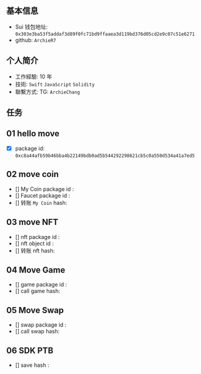 ## 基本信息

- Sui 钱包地址: `0x303e3ba53f5addaf3d89f0fc71bd9ffaaea3d119bd376d05cd2e9c07c51e6271`
- github: `ArchieR7`

## 个人简介

- 工作經驗: 10 年
- 技術: `Swift` `JavaScript` `Solidity`
- 聯繫方式: TG: `ArchieChang`

## 任务

## 01 hello move

- [x] package id: `0xc8a44afb59b46bba4b22149bdb0ad5b544292298621cb5c0a550d534a41a7ed5`

## 02 move coin

- [] My Coin package id :
- [] Faucet package id :
- [] 转账 `My Coin` hash:

## 03 move NFT

- [] nft package id :
- [] nft object id :
- [] 转账 nft hash:

## 04 Move Game

- [] game package id :
- [] call game hash:

## 05 Move Swap

- [] swap package id :
- [] call swap hash:

## 06 SDK PTB

- [] save hash :
